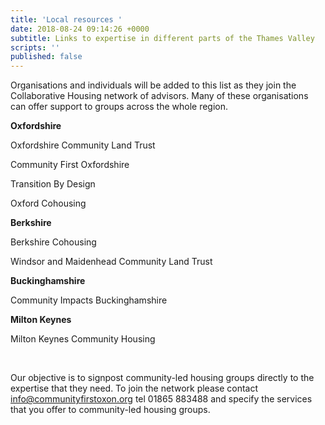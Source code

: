 ```yaml
---
title: 'Local resources '
date: 2018-08-24 09:14:26 +0000
subtitle: Links to expertise in different parts of the Thames Valley
scripts: ''
published: false
---
```

Organisations and individuals will be added to this list as they join the Collaborative Housing network of advisors. Many of these organisations can offer support to groups across the whole region.

**Oxfordshire**

Oxfordshire Community Land Trust

Community First Oxfordshire

Transition By Design

Oxford Cohousing

**Berkshire**

Berkshire Cohousing

Windsor and Maidenhead Community Land Trust

**Buckinghamshire**

Community Impacts Buckinghamshire

**Milton Keynes**

Milton Keynes Community Housing

 

Our objective is to signpost community-led housing groups directly to the expertise that they need. To join the network please contact [info@communityfirstoxon.org](mailto:info@communityfirstoxon.org) tel 01865 883488 and specify the services that you offer to community-led housing groups.